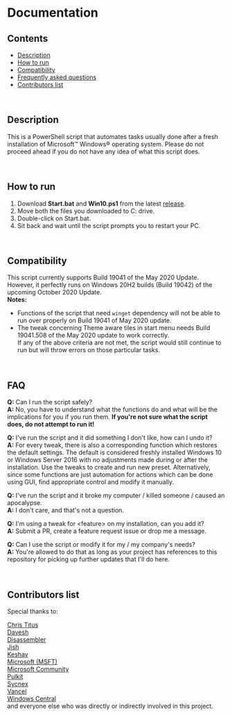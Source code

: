 # Documentation

## Contents
 - [Description](#description)
 - [How to run](#how-to-run)
 - [Compatibility](#compatibility)
 - [Frequently asked questions](#faq)
 - [Contributors list](#contributors-list)
 
&nbsp;

## Description
This is a PowerShell script that automates tasks usually done after a fresh installation of Microsoft™ Windows® operating system. Please do not proceed ahead if you do not have any idea of what this script does.

&nbsp;

## How to run
1. Download **Start.bat** and **Win10.ps1** from the latest [release](https://github.com/PratyakshM/Win10-Script/releases).
2. Move both the files you downloaded to C: drive.
3. Double-click on Start.bat.
4. Sit back and wait until the script prompts you to restart your PC.

&nbsp;

## Compatibility
This script currently supports Build 19041 of the May 2020 Update. However, it perfectly runs on Windows 20H2 builds (Build 19042) of the upcoming October 2020 Update.  
**Notes:**  
- Functions of the script that need ```winget``` dependency will not be able to run over properly on Build 19041 of May 2020 update.  
- The tweak concerning Theme aware tiles in start menu needs Build 19041.508 of the May 2020 update to work correctly.  
If any of the above criteria are not met, the script would still continue to run but will throw errors on those particular tasks.

&nbsp;

## FAQ

**Q:** Can I run the script safely?  
**A:** No, you have to understand what the functions do and what will be the implications for you if you run them. **If you're not sure what the script does, do not attempt to run it!**

**Q:** I've run the script and it did something I don't like, how can I undo it?  
**A:** For every tweak, there is also a corresponding function which restores the default settings. The default is considered freshly installed Windows 10 or Windows Server 2016 with no adjustments made during or after the installation. Use the tweaks to create and run new preset. Alternatively, since some functions are just automation for actions which can be done using GUI, find appropriate control and modify it manually.

**Q:** I've run the script and it broke my computer / killed someone / caused an apocalypse.  
**A:** I don't care, and that's not a question.

**Q:** I'm using a tweak for &lt;feature&gt; on my installation, can you add it?  
**A:** Submit a PR, create a feature request issue or drop me a message. 

**Q:** Can I use the script or modify it for my / my company's needs?  
**A:** You're allowed to do that as long as your project has references to this repository for picking up further updates that I'll do here.

&nbsp;

## Contributors list
Special thanks to:  
   
 [Chris Titus](https://github.com/ChrisTitusTech)   
 [Davesh](https://t.me/Mr_Agarwal)  
 [Disassembler](https://github.com/Disassembler0)  
 [Jish](https://github.com/uncannyjish)  
 [Keshav](https://t.me/KeshavJ0shi)  
 [Microsoft (MSFT)](https://microsoft.com)  
 [Microsoft Community](https://community.microsoft.com)  
 [Pulkit](https://t.me/Pulkit077)    
 [Sycnex](https://t.me/Sycnex)  
 [Vancel](https://t.me/bancelhub)  
 [Windows Central](https://windowscentral.com)  
and everyone else who was directly or indirectly involved in this project.

&nbsp;
   
